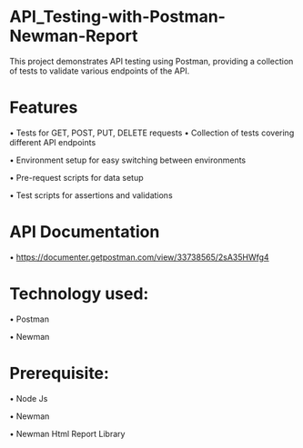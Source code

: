 # API_Testing-with-Postman-Newman-Report
This project demonstrates API testing using Postman, providing a collection of tests to validate various endpoints of the API.
# Features
•	Tests for GET, POST, PUT, DELETE requests
•	Collection of tests covering different API endpoints

•	Environment setup for easy switching between environments

•	Pre-request scripts for data setup

•	Test scripts for assertions and validations

# API Documentation
• https://documenter.getpostman.com/view/33738565/2sA35HWfg4
# Technology used:
•	Postman

•	Newman
# Prerequisite:
•	Node Js

•	Newman

•	Newman Html Report Library




